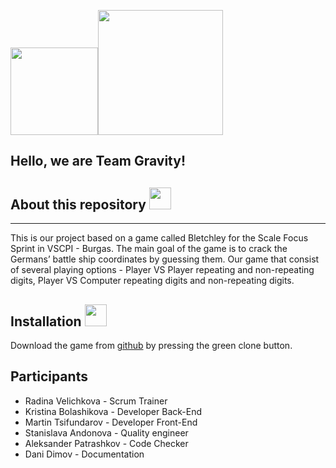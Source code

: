 <img src="https://media.discordapp.net/attachments/779421428739080262/797183142837878784/image-removebg-preview_12.png" width="140"><img src="https://media.discordapp.net/attachments/779421428739080262/797183355199684698/image-removebg-preview_13.png" width="200">

## Hello, we are Team Gravity!    


## About this repository   <img src="https://media.discordapp.net/attachments/779421428739080262/796777531805925396/earth.png" width="35">
---
This is our project based on a game called Bletchley for the Scale Focus Sprint in VSCPI - Burgas. The main goal of the game is to crack the Germans’ battle ship coordinates by guessing them. Our game that consist of several playing options - Player VS Player repeating and non-repeating digits, Player VS Computer repeating digits and non-repeating digits.

## Installation     <img src="https://media.discordapp.net/attachments/779421428739080262/796777537178828820/rocket2.png" width="35">

Download the game from [github](https://github.com/RVVelichkova18/scale-focus-project-bletchley) by pressing the green clone button. 

## Participants

- Radina Velichkova - Scrum Trainer
- Kristina Bolashikova - Developer Back-End
- Martin Tsifundarov - Developer Front-End
- Stanislava Andonova - Quality engineer
- Aleksander Patrashkov - Code Checker
- Dani Dimov - Documentation
